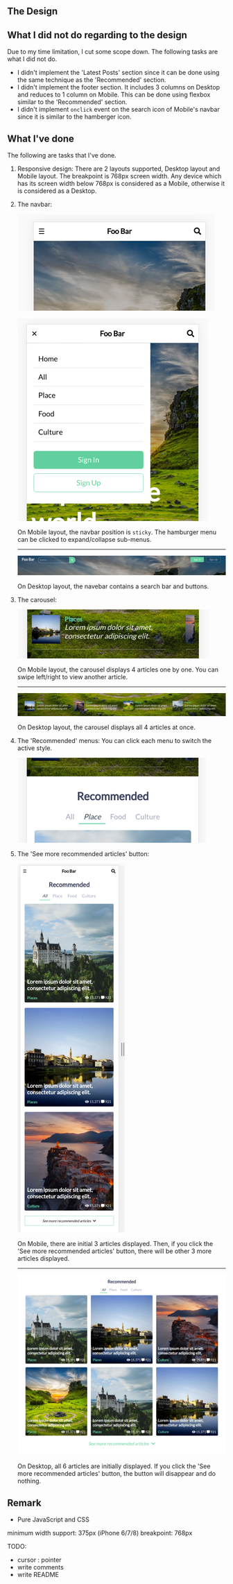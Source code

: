 ## The Design

## What I did not do regarding to the design

Due to my time limitation, I cut some scope down. The following tasks are what I did not do.

- I didn't implement the 'Latest Posts' section since it can be done using the same technique as the 'Recommended' section.
- I didn't implement the footer section. It includes 3 columns on Desktop and reduces to 1 column on Mobile. This can be done using flexbox similar to the 'Recommended' section.
- I didn't implement `onclick` event on the search icon of Mobile's navbar since it is similar to the hamberger icon.

## What I've done

The following are tasks that I've done.

1. Responsive design: There are 2 layouts supported, Desktop layout and Mobile layout. The breakpoint is 768px screen width. Any device which has its screen width below 768px is considered as a Mobile, otherwise it is considered as a Desktop.
2. The navbar:

   ![navbar-mobile](docs/navbar-mobile.png 'Navbar on Mobile layout')

   ![navbar-mobile-expanded](docs/navbar-mobile-expanded.png 'Navbar on Mobile layout expanded')

   On Mobile layout, the navbar position is `sticky`. The hamburger menu can be clicked to expand/collapse sub-menus.

   ***

   ![navbar-desktop](docs/navbar-desktop.png 'Navbar on Desktop layout')

   On Desktop layout, the navebar contains a search bar and buttons.

3. The carousel:

   ![carousel-mobile](docs/carousel-mobile.png 'The carousel on Mobile layout')

   On Mobile layout, the carousel displays 4 articles one by one. You can swipe left/right to view another article.

   ***

   ![carousel-desktop](docs/carousel-desktop.png 'The carousel on Desktop layout')

   On Desktop layout, the carousel displays all 4 articles at once.

4. The 'Recommended' menus: You can click each menu to switch the active style.

   ![recommended-menu](docs/recommended-menu.png 'The Recommended menus')

5. The 'See more recommended articles' button:

   ![recommended-section-mobile](docs/recommended-article-mobile.png 'The Recommended section on Mobile')

   On Mobile, there are initial 3 articles displayed. Then, if you click the 'See more recommended articles' button, there will be other 3 more articles displayed.

   ***

   ![recommended-section-desktop](docs/recommended-article-desktop.png 'The Recommended section on Desktop')

   On Desktop, all 6 articles are initially displayed. If you click the 'See more recommended articles' button, the button will disappear and do nothing.

## Remark

- Pure JavaScript and CSS

minimum width support: 375px (iPhone 6/7/8)
breakpoint: 768px

TODO:

- cursor : pointer
- write comments
- write README

